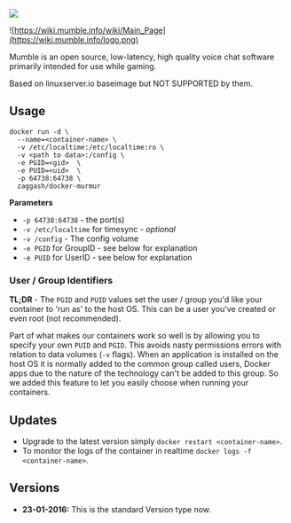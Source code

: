 [![](https://imagelayers.io/badge/zaggash/docker-murmur:latest.svg)](https://imagelayers.io/?images=zaggash/docker-murmur:latest 'Get your own badge on imagelayers.io')

![https://wiki.mumble.info/wiki/Main_Page](https://wiki.mumble.info/logo.png)

Mumble is an open source, low-latency, high quality voice chat software primarily intended for use while gaming.

Based on linuxserver.io baseimage but NOT SUPPORTED by them.

## Usage

```
docker run -d \
  --name=<container-name> \
  -v /etc/localtime:/etc/localtime:ro \
  -v <path to data>:/config \
  -e PGID=<gid>  \
  -e PUID=<uid>  \
  -p 64738:64738 \
  zaggash/docker-murmur
```
**Parameters**

* `-p 64738:64738` - the port(s)
* `-v /etc/localtime` for timesync - *optional*
* `-v /config` - The config volume
* `-e PGID` for GroupID - see below for explanation
* `-e PUID` for UserID - see below for explanation

### User / Group Identifiers

**TL;DR** - The `PGID` and `PUID` values set the user / group you'd like your container to 'run as' to the host OS. This can be a user you've created or even root (not recommended).

Part of what makes our containers work so well is by allowing you to specify your own `PUID` and `PGID`. This avoids nasty permissions errors with relation to data volumes (`-v` flags). When an application is installed on the host OS it is normally added to the common group called users, Docker apps due to the nature of the technology can't be added to this group. So we added this feature to let you easily choose when running your containers.

## Updates

* Upgrade to the latest version simply `docker restart <container-name>`.
* To monitor the logs of the container in realtime `docker logs -f <container-name>`.


## Versions

+ **23-01-2016:** This is the standard Version type now. 

